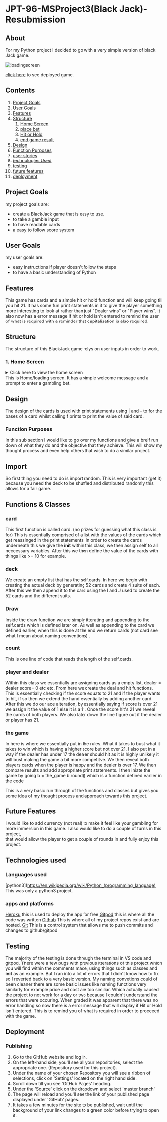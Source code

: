 # JPT-96-MSProject3(Black Jack)-Resubmission

## About
For my Python project I decided to go with a very simple version of black Jack game.

![loadingscreen](images/loadingscreen.png)

[click here](https://jpt-96-blackjack-resubmission.herokuapp.com/) to see deployed game.

## Contents


1. [Project Goals](#project-goals)
2. [User Goals](#user-goals)
3. [Features](#features)
4. [Structure](#structure)
    1. [Home Screen](#home-screen)
    2. [place bet](#place-bet)
    3. [Hit or Hold](#hit-hold)
    4. [end game result](#end-game-result)
5. [Design](#design)
6. [Function Purposes](#function-purposes)
7. [user stories](#user-stories)
8. [technologies Used](#technologies-used)
9. [testing](#testing)
10. [future features](#future-features)
11. [deployment](#depolyment)


## Project Goals
my project goals are:
- create a BlackJack game that is easy to use.
- to take a gamble input
- to have readable cards
- a easy to follow score system


## User Goals
my user goals are:
- easy instructions if player doesn't follow the steps
- to have a basic understanding of Python


## Features
This game has cards and a simple hit or hold function and will keep going till you hit 21.
It has some fun print statements in it to give the player something more interesting to look at rather than just "Dealer wins" or "Player wins".
It also now has a error message if hit or hold isn't entered to remind the user of what is required with a reminder that capitalisation is also required.

## Structure
The structure of this BlackJack game relys on user inputs in order to work.

### 1. Home Screen
<details>
    <summary>Click here to view the home screen</summary>

![Screenshot of Home screen](images/loadingscreen.png)

</details>
This is Home/loading screen. It has a simple welcome message and a prompt to enter a gambling bet.




## Design
The design of the cards is used with print statements using | and - to for the bases of a card whilst calling f prints to print the value of said card.

### Function Purposes 
In this sub section I would like to go over my functions and give a breif run down of what they do and the objective that they achieve.
This will show my thought process and even help others that wish to do a similar project.
## Import
So first thing you need to do is import random. This is very important (get it) because you need the deck to be shuffled and distributed randomly this allows for a fair game.
## Functions & Classes
### card
This first function is called card. (no prizes for guessing what this class is for)
This is essentially comprised of a list with the values of the cards which get reassinged in the print statements. In order to create the cards
underneath this we give the __init__ within  this class, we then assign self to all neccessary variables. 
After this we then define the value of the cards with things like >= 10 for example.

### deck
We create an empty list that has the self.cards.
In here we begin with creating the actual deck by generating 52 cards and create 4 suits of each.
After this we then append it to the card using the I and J used to create the 52 cards and the different suits.
### Draw
Inside the draw function we are simply itterating and appending to the self.cards which is defined later on.
As well as appending to the card we defined earlier, when this is done at the end we return cards (not card see what I mean about naming conventions)
.
### count 
This is one line of code that reads the length of the self.cards.

### player and dealer
Within this class we essentially are assigning cards as a empty list, dealer = dealer score= 0 etc etc.
From here we create the deal and hit functions. This is essentially checking if the score equats to 21 and if the player
wants to hit, if so then we extend the hand essentially by adding another card. 
After this we do our ace alteration, by essentially saying if score is over 21 we assign it the value of 1 else it is a 11.
Once the score hit's 21 we reveal the cards of both players. We also later down the line figure out if the dealer or player has 21. 


### the game 
In here is where we essentially put in the rules. What it takes to bust what it takes to win which is having a higher score but not over 21.
I also put in a way if the dealer has under 17 the dealer should hit as it is highly unlikely it will bust making the game a bit more competitve.
We then reveal both players cards when the player is happy and the dealer is over 17. We then compare results and add appropriate print statements.
I then iniate the game by going b = the_game b.round() which is a function defined earlier in the code

This is a very basic run through of the functions and classes but gives you some idea of my thought process and approach towards this project.



## Future Features
I would like to add currency (not real) to make it feel like your gambling for more immersion in this game. I also would like to do a couple of turns in this project,  
that would allow the player to get a couple of rounds in and fully enjoy this project.


## Technologies used
### Languages used
[python3](https://en.wikipedia.org/wiki/Python_(programming_language) This was only a python3 project.

### apps and platforms
[Heroku](https://www.heroku.com) this is used to deploy the app for free
[Gitpod](https://gitpod.com/) this is where all the code was written
[Github](https://github.com/) This is where all of my project repos exist and are hosted.
[Git](https://git-scm.com/)  This is a control system that allows me to push commits and changes to github/gitpod
 
## Testing
The majority of the testing is done through the terminal in VS code and gitpod.
There were a few bugs with previous itterations of this project which you will find within the comments made, using things such as classes and __init__ 
as an example. But I ran into a lot of errors that I didn't know how to fix so I reverted back to a very basic version. 
My naming convetions could of been cleaner there are some basic issues like naming functions very similarly for example price and cost are too similiar.
Which actually caused the project to not work for a day or two because I couldn't understand the errors that were occuring.
When graded it was apparent that there was no error handling so now there is a error message that will display if Hit or Hold isn't entered.
This is to remind you of what is required in order to procceed with the game.


## Deployment 
### Publishing
 1. Go to the GitHub website and log in.
 2. On the left-hand side, you'll see all your repositories, select the appropriate one. (Repository used for this project).
 3. Under the name of your chosen Repository you will see a ribbon of selections, click on 'Settings' located on the right hand side.
 4. Scroll down till you see 'GitHub Pages' heading. 
 5. Under the 'Source' click on the dropdown and select 'master branch' 
 6. The page will reload and you'll see the link of your published page displayed under 'GitHub' pages. 
 7. It takes a few minutes for the site to be published, wait until the background of your link changes to a green color before trying to open it.
 
